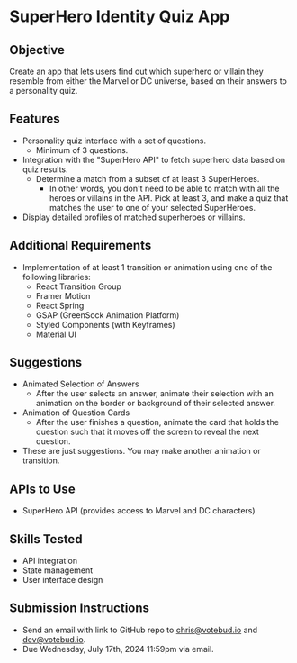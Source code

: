 # SuperHero Identity Quiz App

## Objective
Create an app that lets users find out which superhero or villain they resemble from either the Marvel or DC universe, based on their answers to a personality quiz.

## Features
- Personality quiz interface with a set of questions.
  - Minimum of 3 questions.
- Integration with the "SuperHero API" to fetch superhero data based on quiz results.
  - Determine a match from a subset of at least 3 SuperHeroes.
    - In other words, you don't need to be able to match with all the heroes or villains in the API. Pick at least 3, and make a quiz that matches the user to one of your selected SuperHeroes.
- Display detailed profiles of matched superheroes or villains.

## Additional Requirements
- Implementation of at least 1 transition or animation using one of the following libraries:
  - React Transition Group
  - Framer Motion
  - React Spring
  - GSAP (GreenSock Animation Platform)
  - Styled Components (with Keyframes)
  - Material UI

## Suggestions
- Animated Selection of Answers
  - After the user selects an answer, animate their selection with an animation on the border or background of their selected answer.
- Animation of Question Cards
  - After the user finishes a question, animate the card that holds the question such that it moves off the screen to reveal the next question.
- These are just suggestions. You may make another animation or transition.

## APIs to Use
- SuperHero API (provides access to Marvel and DC characters)

## Skills Tested
- API integration
- State management
- User interface design

## Submission Instructions
- Send an email with link to GitHub repo to chris@votebud.io and dev@votebud.io.
- Due Wednesday, July 17th, 2024 11:59pm via email.
